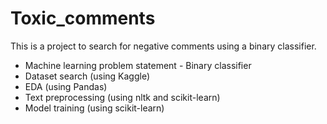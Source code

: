 # Toxic_comments
This is a project to search for negative comments using a binary classifier.
* Machine learning problem statement - Binary classifier
* Dataset search (using Kaggle)
* EDA (using Pandas)
* Text preprocessing (using nltk and scikit-learn)
* Model training (using scikit-learn)
